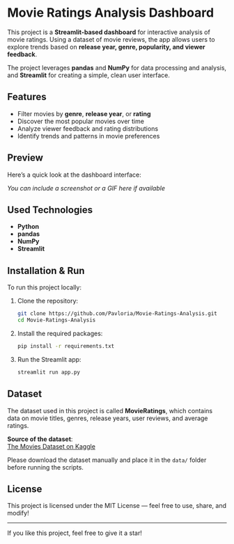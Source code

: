 # Movie Ratings Analysis Dashboard

This project is a **Streamlit-based dashboard** for interactive analysis of movie ratings. Using a dataset of movie reviews, the app allows users to explore trends based on **release year, genre, popularity, and viewer feedback**.

The project leverages **pandas** and **NumPy** for data processing and analysis, and **Streamlit** for creating a simple, clean user interface.

## Features

- Filter movies by **genre**, **release year**, or **rating**
- Discover the most popular movies over time
- Analyze viewer feedback and rating distributions
- Identify trends and patterns in movie preferences

## Preview

Here’s a quick look at the dashboard interface:

*You can include a screenshot or a GIF here if available*

## Used Technologies

- **Python**
- **pandas**
- **NumPy**
- **Streamlit**

## Installation & Run

To run this project locally:

1. Clone the repository:
   ```bash
   git clone https://github.com/Pavloria/Movie-Ratings-Analysis.git
   cd Movie-Ratings-Analysis
   ```

2. Install the required packages:
   ```bash
   pip install -r requirements.txt
   ```

3. Run the Streamlit app:
   ```bash
   streamlit run app.py
   ```

## Dataset

The dataset used in this project is called **MovieRatings**, which contains data on movie titles, genres, release years, user reviews, and average ratings.

**Source of the dataset**:  
[The Movies Dataset on Kaggle](https://www.kaggle.com/datasets/nounakbanik/the-movies-dataset)

Please download the dataset manually and place it in the `data/` folder before running the scripts.


## License

This project is licensed under the MIT License — feel free to use, share, and modify!

---

If you like this project, feel free to give it a star!




